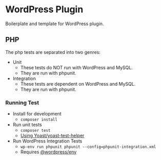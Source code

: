 # WordPress Plugin

Boilerplate and template for WordPress plugin.


## PHP

The php tests are separated into two genres:

- Unit
    - These tests do NOT run with WordPress and MySQL.
    - They are run with phpunit.
- Integration
    - These tests are dependent on WordPress and MySQL.
    - They are run with phpunit.

### Running Test

- Install for development
    - `composer install`
- Run unit tests
    - `composer test`
    - [Using Yoast/yoast-test-helper](https://github.com/Yoast/yoast-test-helper)
- Run WordPress Integration Tests
    - `wp-env run phpunit phpunit --config=phpunit-integration.xml`
    - Requires [@wordpress/env](https://developer.wordpress.org/block-editor/packages/packages-env/)